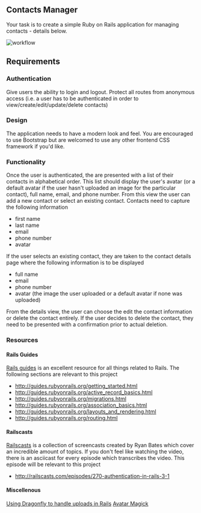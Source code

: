 ## Contacts Manager

Your task is to create a simple Ruby on Rails application for managing contacts - details below.

![workflow](https://goo.gl/7i5fSL)

## Requirements

### Authentication

Give users the ability to login and logout. Protect all routes from anonymous access (i.e. a user has to be authenticated in order to view/create/edit/update/delete contacts)

### Design

The application needs to have a modern look and feel. You are encouraged to use Bootstrap but are welcomed to use any other frontend CSS framework if you'd like.

### Functionality

Once the user is authenticated, the are presented with a list of their contacts in alphabetical order. This list should display the user's avatar (or a default avatar if the user hasn't uploaded an image for the particular contact), full name, email, and phone number. From this view the user can add a new contact or select an existing contact. Contacts need to capture the following information

- first name
- last name
- email
- phone number
- avatar

If the user selects an existing contact, they are taken to the contact details page where the following information is to be displayed

- full name
- email
- phone number
- avatar (the image the user uploaded or a default avatar if none was uploaded)

From the details view, the user can choose the edit the contact information or delete the contact entirely. If the user decides to delete the contact, they need to be presented with a confirmation prior to actual deletion.

### Resources

#### Rails Guides

[Rails guides](http://guides.rubyonrails.org/) is an excellent resource for all things related to Rails. The following sections are relevant to this project

- http://guides.rubyonrails.org/getting_started.html
- http://guides.rubyonrails.org/active_record_basics.html
- http://guides.rubyonrails.org/migrations.html
- http://guides.rubyonrails.org/association_basics.html
- http://guides.rubyonrails.org/layouts_and_rendering.html
- http://guides.rubyonrails.org/routing.html

#### Railscasts

[Railscasts](http://railscasts.com/) is a collection of screencasts created by Ryan Bates which cover an incredible amount of topics. If you don't feel like watching the video, there is an asciicast for every episode which transcribes the video. This episode will be relevant to this project

- http://railscasts.com/episodes/270-authentication-in-rails-3-1


#### Miscellenous

[Using Dragonfly to handle uploads in Rails](http://markevans.github.io/dragonfly/rails/)
[Avatar Magick](https://github.com/bjedrocha/avatar_magick)